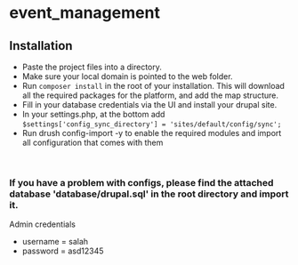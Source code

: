 # event_management

## Installation

- Paste the project files into a directory.
- Make sure your local domain is pointed to the web folder.
- Run `composer install` in the root of your installation. This will download all the required packages for the platform, and add the map structure.
- Fill in your database credentials via the UI and install your drupal site.
- In your settings.php, at the bottom add `$settings['config_sync_directory'] = 'sites/default/config/sync';`
- Run drush config-import -y to enable the required modules and import all configuration that comes with them

<br>

### If you have a problem with configs, please find the attached database 'database/drupal.sql' in the root directory and import it.

Admin credentials
- username = salah
- password = asd12345
